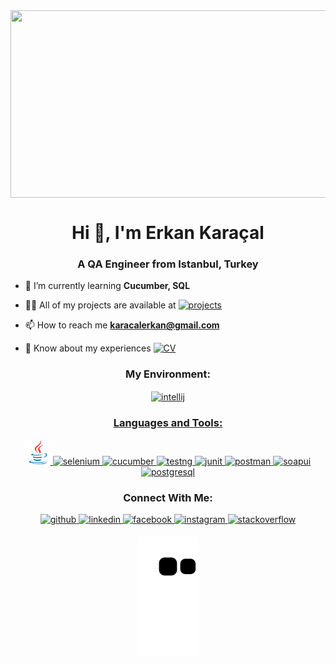 
<div align="center">
<img src="https://media0.giphy.com/media/1oF1KAEYvmXBMo6uTS/giphy.gif?cid=790b761109a73cce8d394b6e2ed15c73d7697dc6d9122b1a&rid=giphy.gif&ct=g" align="center"  width="1600" height="300" />
</div>  
  
<h1 align="center">Hi 👋, I'm Erkan Karaçal</h1>
<h3 align="center">A QA Engineer from Istanbul, Turkey</h3>


- 🌱 I’m currently learning **Cucumber, SQL**

- 👨‍💻 All of my projects are available at <a href="https://github.com/karacalerkan?tab=repositories" target="_blank" rel="noreferrer"> <img src="https://i.imgur.com/GPLwyVg.png" alt="projects" width="100" height="25"/> </a>

- 📫 How to reach me **karacalerkan@gmail.com**

- 📄 Know about my experiences <a href="https://drive.google.com/file/d/1ZcmHdHml4n_H908vUcXlrGTjxv53sIGp/view?usp=sharing" target="_blank" rel="noreferrer"> <img src="https://play-lh.googleusercontent.com/iRAegLiNe907FLtj6Z8lOcFPNGJM-J4O1cNXD0GFI5hmH2CJYPFyBuRdV1ZZNVWjMm0" alt="CV" width="25" height="25"/> </a>




<h3 align="center">My Environment:</h3>
<div align="center">
<a href="https://www.jetbrains.com/idea/" target="_blank" rel="noreferrer"> <img src="https://camo.githubusercontent.com/a2fdb686bf3f4bd26f142a4b60bde87647ff18e340d8251e0aea3fa551bb568e/68747470733a2f2f696d672e736869656c64732e696f2f62616467652f496e74656c6c694a494445412d3030303030302e7376673f7374796c653d666f722d7468652d6261646765266c6f676f3d696e74656c6c696a2d69646561266c6f676f436f6c6f723d7768697465" alt="intellij" align="center" style="width: 30%" </a>
</div> 

<h3 align="center">Languages and Tools:</h3>
<p align="center"> <a href="https://www.java.com" target="_blank" rel="noreferrer"> <img src="https://raw.githubusercontent.com/devicons/devicon/master/icons/java/java-original.svg" alt="java" width="40" height="40"/> </a> <a href="https://www.selenium.dev" target="_blank" rel="noreferrer"> <img src="https://raw.githubusercontent.com/detain/svg-logos/780f25886640cef088af994181646db2f6b1a3f8/svg/selenium-logo.svg" alt="selenium" width="40" height="40"/> </a> <a href="https://cucumber.io/" target="_blank" rel="noreferrer"> <img src="https://encrypted-tbn0.gstatic.com/images?q=tbn:ANd9GcSEFmhHvn6WRbl6XiePY_uQHBbVZUzRytIuQA&usqp=CAU" alt="cucumber" width="40" height="40"/> </a> <a href="https://testng.org/doc/" target="_blank" rel="noreferrer"> <img src="https://e7.pngegg.com/pngimages/640/776/png-clipart-testng-logo-software-testing-software-framework-computer-icons-automation-testing-angle-text.png" alt="testng" width="40" height="40"/> </a> <a href="https://junit.org/junit5/" target="_blank" rel="noreferrer"> <img src="https://javacodehouse.com/assets/img/thumb/JUnit.svg" alt="junit" width="40" height="40"/> </a> <a href="https://postman.com" target="_blank" rel="noreferrer"> <img src="https://www.vectorlogo.zone/logos/getpostman/getpostman-icon.svg" alt="postman" width="40" height="40"/> </a> <a href="https://www.soapui.org/" target="_blank" rel="noreferrer"> <img src="https://static1.smartbear.co/smartbearbrand/media/images/home/soapui-icon.svg" alt="soapui" width="40" height="40"/> </a> <a href="https://www.postgresql.org/" target="_blank" rel="noreferrer"> <img src="https://www.postgresql.org/media/img/about/press/elephant.png" alt="postgresql" width="40" height="40"/> </a> </p>
  


<h3 align="center">Connect With Me:</h3>
<p align="center"> <a href="https://github.com/karacalerkan" target="_blank">
<img src=https://img.shields.io/badge/github-%2324292e.svg?&style=for-the-badge&logo=github&logoColor=white alt=github style="margin-center: 5px;" />
</a>
<a href="https://linkedin.com/in/karacalerkan" target="_blank">
<img src=https://img.shields.io/badge/linkedin-%231E77B5.svg?&style=for-the-badge&logo=linkedin&logoColor=white alt=linkedin style="margin-bottom: 5px;" />
</a>
<a href="https://www.facebook.com/erkan.karacal" target="_blank">
<img src=https://img.shields.io/badge/facebook-%232E87FB.svg?&style=for-the-badge&logo=facebook&logoColor=white alt=facebook style="margin-bottom: 5px;" />
</a>
<a href="https://instagram.com/erkankaracal" target="_blank">
<img src=https://img.shields.io/badge/instagram-%23000000.svg?&style=for-the-badge&logo=instagram&logoColor=white alt=instagram style="margin-bottom: 5px;" />
</a>
<a href="https://stackoverflow.com/users/20192295" target="_blank">
<img src=https://img.shields.io/badge/stackoverflow-%23F28032.svg?&style=for-the-badge&logo=stackoverflow&logoColor=white alt=stackoverflow style="margin-bottom: 5px;" />
</a>  </p>
</div>  
  
  <div align="center">
<img src="https://raw.githubusercontent.com/binnazcabuk/binnazcabuk/output/github-contribution-grid-snake.svg" align="center"  width="%100" />
</div>
